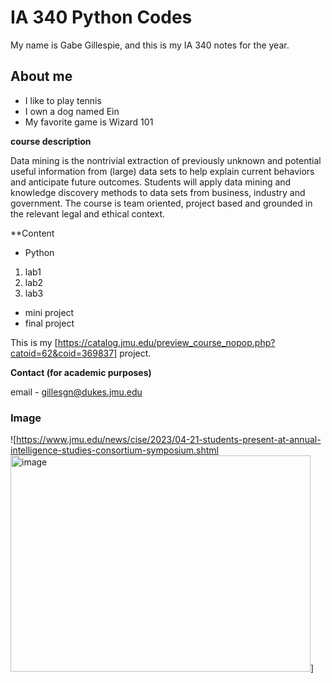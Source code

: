 # IA 340 Python Codes

My name is Gabe Gillespie, and this is my IA 340 notes  for the year. 

## About me

- I like to play tennis
- I own a dog named Ein
- My favorite game is Wizard 101



**course description**

Data mining is the nontrivial extraction of previously unknown and potential useful information from (large) data sets to help explain current behaviors and anticipate future outcomes. Students will apply data mining and knowledge discovery methods to data sets from business, industry and government. The course is team oriented, project based and grounded in the relevant legal and ethical context.

**Content

- Python

1. lab1
2. lab2
3. lab3

- mini project
- final project

This is my [https://catalog.jmu.edu/preview_course_nopop.php?catoid=62&coid=369837] project. 

**Contact (for academic purposes)**

email - gillesgn@dukes.jmu.edu

### Image 

![https://www.jmu.edu/news/cise/2023/04-21-students-present-at-annual-intelligence-studies-consortium-symposium.shtml<img width="480" height="346" alt="image"
src="https://github.com/user-attachments/assets/014c331e-e928-4349-bac3-66a5409f85b0" />]
